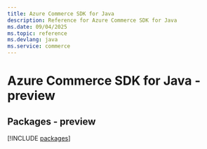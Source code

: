 ```yaml
---
title: Azure Commerce SDK for Java
description: Reference for Azure Commerce SDK for Java
ms.date: 09/04/2025
ms.topic: reference
ms.devlang: java
ms.service: commerce
---
```

# Azure Commerce SDK for Java - preview
## Packages - preview
[!INCLUDE [packages](commerce-index.md)]
